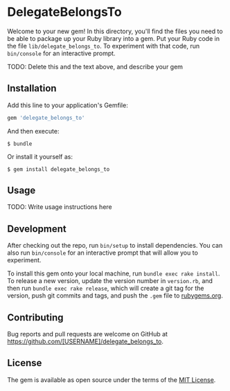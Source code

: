 # DelegateBelongsTo

Welcome to your new gem! In this directory, you'll find the files you need to be able to package up your Ruby library into a gem. Put your Ruby code in the file `lib/delegate_belongs_to`. To experiment with that code, run `bin/console` for an interactive prompt.

TODO: Delete this and the text above, and describe your gem

## Installation

Add this line to your application's Gemfile:

```ruby
gem 'delegate_belongs_to'
```

And then execute:

    $ bundle

Or install it yourself as:

    $ gem install delegate_belongs_to

## Usage

TODO: Write usage instructions here

## Development

After checking out the repo, run `bin/setup` to install dependencies. You can also run `bin/console` for an interactive prompt that will allow you to experiment.

To install this gem onto your local machine, run `bundle exec rake install`. To release a new version, update the version number in `version.rb`, and then run `bundle exec rake release`, which will create a git tag for the version, push git commits and tags, and push the `.gem` file to [rubygems.org](https://rubygems.org).

## Contributing

Bug reports and pull requests are welcome on GitHub at https://github.com/[USERNAME]/delegate_belongs_to.

## License

The gem is available as open source under the terms of the [MIT License](http://opensource.org/licenses/MIT).
